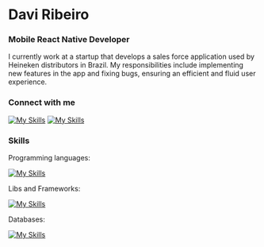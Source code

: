 # Davi Ribeiro

### Mobile React Native Developer
I currently work at a startup that develops a sales force application used by Heineken distributors in Brazil. My responsibilities include implementing new features in the app and fixing bugs, ensuring an efficient and fluid user experience.

### Connect with me
[![My Skills](https://skillicons.dev/icons?i=linkedin)](https://www.linkedin.com/in/daviirb)
[![My Skills](https://skillicons.dev/icons?i=gmail)](mailto:davi.rb@hotmail.com)


### Skills
Programming languages:

[![My Skills](https://skillicons.dev/icons?i=java,ts,go)](https://www.linkedin.com/in/daviirb)

Libs and Frameworks:

[![My Skills](https://skillicons.dev/icons?i=spring,react,tailwind,nodejs,nextjs,angular,tensorflow,jest)](https://www.linkedin.com/in/daviirb)

Databases:

[![My Skills](https://skillicons.dev/icons?i=postgres,supabase,sqlite,mongodb)](https://www.linkedin.com/in/daviirb)




